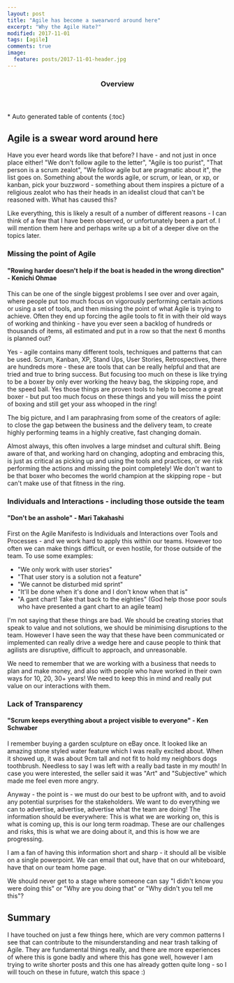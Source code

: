 ```yaml
---
layout: post
title: "Agile has become a swearword around here"
excerpt: "Why the Agile Hate?"
modified: 2017-11-01
tags: [agile]
comments: true
image:
  feature: posts/2017-11-01-header.jpg
---
```


<section id="table-of-contents" class="toc">
  <header>
    <h3>Overview</h3>
  </header>
<div id="drawer" markdown="1">
*  Auto generated table of contents
{:toc}
</div>
</section><!-- /#table-of-contents -->

## Agile is a swear word around here

Have you ever heard words like that before?  I have - and not just in once place either!  "We don't follow agile to the letter", "Agile is too purist", "That person is a scrum zealot", "We follow agile but are pragmatic about it", the list goes on.  Something about the words agile, or scrum, or lean, or xp, or kanban, pick your buzzword - something about them inspires a picture of a religious zealot who has their heads in an idealist cloud that can't be reasoned with.  What has caused this?

Like everything, this is likely a result of a number of different reasons - I can think of a few that I have been observed, or unfortunately been a part of.  I will mention them here and perhaps write up a bit of a deeper dive on the topics later.

### Missing the point of Agile

#### "Rowing harder doesn't help if the boat is headed in the wrong direction" - Kenichi Ohmae

This can be one of the single biggest problems I see over and over again, where people put too much focus on vigorously performing certain actions or using a set of tools, and then missing the point of what Agile is trying to achieve.  Often they end up forcing the agile tools to fit in with their old ways of working and thinking - have you ever seen a backlog of hundreds or thousands of items, all estimated and put in a row so that the next 6 months is planned out?

Yes - agile contains many different tools, techniques and patterns that can be used.  Scrum, Kanban, XP, Stand Ups, User Stories, Retrospectives, there are hundreds more - these are tools that can be really helpful and that are tried and true to bring success.  But focusing too much on these is like trying to be a boxer by only ever working the heavy bag, the skipping rope, and the speed ball.  Yes those things are proven tools to help to become a great boxer - but put too much focus on these things and you will miss the point of boxing and still get your ass whooped in the ring!

The big picture, and I am paraphrasing from some of the creators of agile: to close the gap between the business and the delivery team, to create highly performing teams in a highly creative, fast changing domain.

Almost always, this often involves a large mindset and cultural shift.  Being aware of that, and working hard on changing, adopting and embracing this, is just as critical as picking up and using the tools and practices, or we risk performing the actions and missing the point completely!  We don't want to be that boxer who becomes the world champion at the skipping rope - but can't make use of that fitness in the ring.

### Individuals and Interactions - including those outside the team

#### "Don't be an asshole" - Mari Takahashi

First on the Agile Manifesto is Individuals and Interactions over Tools and Processes - and we work hard to apply this within our teams.  However too often we can make things difficult, or even hostile, for those outside of the team.  To use some examples:

* "We only work with user stories"
* "That user story is a solution not a feature"
* "We cannot be disturbed mid sprint"
* "It'll be done when it's done and I don't know when that is"
* "A gant chart! Take that back to the eighties" (God help those poor souls who have presented a gant chart to an agile team)

I'm not saying that these things are bad.  We should be creating stories that speak to value and not solutions, we should be minimising disruptions to the team.  However I have seen the way that these have been communicated or implemented can really drive a wedge here and cause people to think that agilists are disruptive, difficult to approach, and unreasonable.

We need to remember that we are working with a business that needs to plan and make money, and also with people who have worked in their own ways for 10, 20, 30+ years!  We need to keep this in mind and really put value on our interactions with them.

### Lack of Transparency

#### "Scrum keeps everything about a project visible to everyone" - Ken Schwaber

I remember buying a garden sculpture on eBay once.  It looked like an amazing stone styled water feature which I was really excited about.  When it showed up, it was about 9cm tall and not fit to hold my neighbors dogs toothbrush.  Needless to say I was left with a really bad taste in my mouth!  In case you were interested, the seller said it was "Art" and "Subjective" which made me feel even more angry.

Anyway - the point is - we must do our best to be upfront with, and to avoid any potential surprises for the stakeholders. We want to do everything we can to advertise, advertise, advertise what the team are doing!  The information should be everywhere:  This is what we are working on, this is what is coming up, this is our long term roadmap.  These are our challenges and risks, this is what we are doing about it, and this is how we are progressing.

I am a fan of having this information short and sharp - it should all be visible on a single powerpoint.  We can email that out, have that on our whiteboard, have that on our team home page.

We should never get to a stage where someone can say "I didn't know you were doing this" or "Why are you doing that" or "Why didn't you tell me this"?

## Summary

I have touched on just a few things here, which are very common patterns I see that can contribute to the misunderstanding and near trash talking of Agile.  They are fundamental things really, and there are more experiences of where this is gone badly and where this has gone well, however I am trying to write shorter posts and this one has already gotten quite long - so I will touch on these in future, watch this space :)
